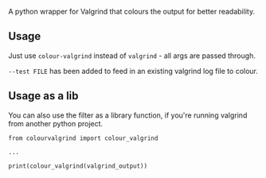 A python wrapper for Valgrind that colours the output for better readability.

Usage
-----

Just use `colour-valgrind` instead of `valgrind` - all args are passed through.

`--test FILE` has been added to feed in an existing valgrind log file to colour.

Usage as a lib
--------------

You can also use the filter as a library function, if you're running valgrind
from another python project.

```
from colourvalgrind import colour_valgrind

...

print(colour_valgrind(valgrind_output))
```

